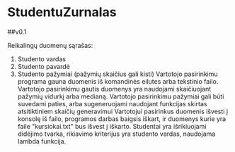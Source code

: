 # StudentuZurnalas
##v0.1

Reikalingų duomenų sąrašas:

1. Studento vardas
2. Studento pavardė
3. Studento pažymiai (pažymių skaičius gali kisti)
Vartotojo pasirinkimu programa gauna duomenis iš komandinės eilutes arba tekstinio failo.
Vartotojo pasirinkimu gautis duomenys yra naudojami skaičiuojant pažymių vidurkį arba medianą.
Vartotojo pasirinkimu pažymiai gali būti suvedami paties, arba sugeneruojami naudojant funkcijas skirtas atsitiktiniem skaičių generavimui
Vartotojui pasirinkus duomenis išvesti į konsolę iš failo, programos darbas baigsis iškart, ir duomenys kurie yra faile "kursiokai.txt" bus išvest į iškarto.
Studentai yra išrikiuojami didėjimo tvarka, rikiavimo kriterijus yra studento vardas, naudojama lambda funkcija.
